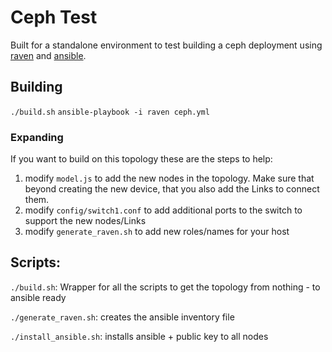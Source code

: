 # Ceph Test

Built for a standalone environment to test building a ceph deployment using [raven](https://gitlab.com/rygoo/raven) and [ansible](https://www.ansible.com/).

## Building

`./build.sh`
`ansible-playbook -i raven ceph.yml`

### Expanding

If you want to build on this topology these are the steps to help:

1. modify `model.js` to add the new nodes in the topology.  Make sure that beyond creating the new device, that you also add the Links to connect them.
2. modify `config/switch1.conf` to add additional ports to the switch to support the new nodes/Links
4. modify `generate_raven.sh` to add new roles/names for your host

## Scripts:

`./build.sh`: Wrapper for all the scripts to get the topology from nothing - to ansible ready

`./generate_raven.sh`: creates the ansible inventory file

`./install_ansible.sh`: installs ansible + public key to all nodes
